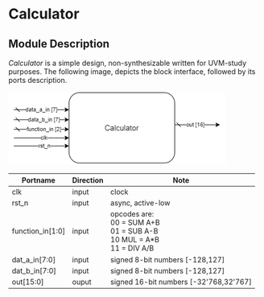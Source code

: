 # Calculator

## **Module Description**

*Calculator* is a simple design, non-synthesizable written for UVM-study purposes.
The following image, depicts the block interface, followed by its ports description. 

![Block Diagram](figs/calculator_bd.png)

| Portname        | Direction | Note |
| --------        | --------- | -----
| clk             | input     | clock
|rst_n            | input     | async, active-low
|function_in[1:0] | input     | opcodes are: <br /> 00 = SUM A+B <br /> 01 = SUB A-B <br /> 10 MUL = A\*B <br /> 11 = DIV A/B
|dat_a_in[7:0]    | input | signed 8-bit numbers [-128,127]
|dat_b_in[7:0]    | input | signed 8-bit numbers [-128,127]
|out[15:0]        | ouput | signed 16-bit numbers [-32'768,32'767]


